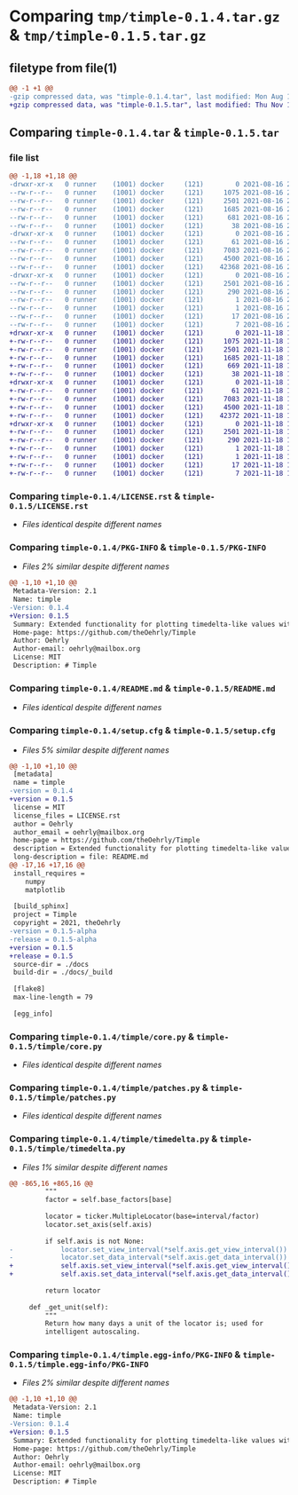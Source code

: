 # Comparing `tmp/timple-0.1.4.tar.gz` & `tmp/timple-0.1.5.tar.gz`

## filetype from file(1)

```diff
@@ -1 +1 @@
-gzip compressed data, was "timple-0.1.4.tar", last modified: Mon Aug 16 21:21:00 2021, max compression
+gzip compressed data, was "timple-0.1.5.tar", last modified: Thu Nov 18 17:41:37 2021, max compression
```

## Comparing `timple-0.1.4.tar` & `timple-0.1.5.tar`

### file list

```diff
@@ -1,18 +1,18 @@
-drwxr-xr-x   0 runner    (1001) docker     (121)        0 2021-08-16 21:21:00.343760 timple-0.1.4/
--rw-r--r--   0 runner    (1001) docker     (121)     1075 2021-08-16 21:20:50.000000 timple-0.1.4/LICENSE.rst
--rw-r--r--   0 runner    (1001) docker     (121)     2501 2021-08-16 21:21:00.343760 timple-0.1.4/PKG-INFO
--rw-r--r--   0 runner    (1001) docker     (121)     1685 2021-08-16 21:20:50.000000 timple-0.1.4/README.md
--rw-r--r--   0 runner    (1001) docker     (121)      681 2021-08-16 21:21:00.343760 timple-0.1.4/setup.cfg
--rw-r--r--   0 runner    (1001) docker     (121)       38 2021-08-16 21:20:50.000000 timple-0.1.4/setup.py
-drwxr-xr-x   0 runner    (1001) docker     (121)        0 2021-08-16 21:21:00.339760 timple-0.1.4/timple/
--rw-r--r--   0 runner    (1001) docker     (121)       61 2021-08-16 21:20:50.000000 timple-0.1.4/timple/__init__.py
--rw-r--r--   0 runner    (1001) docker     (121)     7083 2021-08-16 21:20:50.000000 timple-0.1.4/timple/core.py
--rw-r--r--   0 runner    (1001) docker     (121)     4500 2021-08-16 21:20:50.000000 timple-0.1.4/timple/patches.py
--rw-r--r--   0 runner    (1001) docker     (121)    42368 2021-08-16 21:20:50.000000 timple-0.1.4/timple/timedelta.py
-drwxr-xr-x   0 runner    (1001) docker     (121)        0 2021-08-16 21:21:00.343760 timple-0.1.4/timple.egg-info/
--rw-r--r--   0 runner    (1001) docker     (121)     2501 2021-08-16 21:21:00.000000 timple-0.1.4/timple.egg-info/PKG-INFO
--rw-r--r--   0 runner    (1001) docker     (121)      290 2021-08-16 21:21:00.000000 timple-0.1.4/timple.egg-info/SOURCES.txt
--rw-r--r--   0 runner    (1001) docker     (121)        1 2021-08-16 21:21:00.000000 timple-0.1.4/timple.egg-info/dependency_links.txt
--rw-r--r--   0 runner    (1001) docker     (121)        1 2021-08-16 21:21:00.000000 timple-0.1.4/timple.egg-info/not-zip-safe
--rw-r--r--   0 runner    (1001) docker     (121)       17 2021-08-16 21:21:00.000000 timple-0.1.4/timple.egg-info/requires.txt
--rw-r--r--   0 runner    (1001) docker     (121)        7 2021-08-16 21:21:00.000000 timple-0.1.4/timple.egg-info/top_level.txt
+drwxr-xr-x   0 runner    (1001) docker     (121)        0 2021-11-18 17:41:37.659070 timple-0.1.5/
+-rw-r--r--   0 runner    (1001) docker     (121)     1075 2021-11-18 17:41:25.000000 timple-0.1.5/LICENSE.rst
+-rw-r--r--   0 runner    (1001) docker     (121)     2501 2021-11-18 17:41:37.659070 timple-0.1.5/PKG-INFO
+-rw-r--r--   0 runner    (1001) docker     (121)     1685 2021-11-18 17:41:25.000000 timple-0.1.5/README.md
+-rw-r--r--   0 runner    (1001) docker     (121)      669 2021-11-18 17:41:37.659070 timple-0.1.5/setup.cfg
+-rw-r--r--   0 runner    (1001) docker     (121)       38 2021-11-18 17:41:25.000000 timple-0.1.5/setup.py
+drwxr-xr-x   0 runner    (1001) docker     (121)        0 2021-11-18 17:41:37.659070 timple-0.1.5/timple/
+-rw-r--r--   0 runner    (1001) docker     (121)       61 2021-11-18 17:41:25.000000 timple-0.1.5/timple/__init__.py
+-rw-r--r--   0 runner    (1001) docker     (121)     7083 2021-11-18 17:41:25.000000 timple-0.1.5/timple/core.py
+-rw-r--r--   0 runner    (1001) docker     (121)     4500 2021-11-18 17:41:25.000000 timple-0.1.5/timple/patches.py
+-rw-r--r--   0 runner    (1001) docker     (121)    42372 2021-11-18 17:41:25.000000 timple-0.1.5/timple/timedelta.py
+drwxr-xr-x   0 runner    (1001) docker     (121)        0 2021-11-18 17:41:37.659070 timple-0.1.5/timple.egg-info/
+-rw-r--r--   0 runner    (1001) docker     (121)     2501 2021-11-18 17:41:37.000000 timple-0.1.5/timple.egg-info/PKG-INFO
+-rw-r--r--   0 runner    (1001) docker     (121)      290 2021-11-18 17:41:37.000000 timple-0.1.5/timple.egg-info/SOURCES.txt
+-rw-r--r--   0 runner    (1001) docker     (121)        1 2021-11-18 17:41:37.000000 timple-0.1.5/timple.egg-info/dependency_links.txt
+-rw-r--r--   0 runner    (1001) docker     (121)        1 2021-11-18 17:41:37.000000 timple-0.1.5/timple.egg-info/not-zip-safe
+-rw-r--r--   0 runner    (1001) docker     (121)       17 2021-11-18 17:41:37.000000 timple-0.1.5/timple.egg-info/requires.txt
+-rw-r--r--   0 runner    (1001) docker     (121)        7 2021-11-18 17:41:37.000000 timple-0.1.5/timple.egg-info/top_level.txt
```

### Comparing `timple-0.1.4/LICENSE.rst` & `timple-0.1.5/LICENSE.rst`

 * *Files identical despite different names*

### Comparing `timple-0.1.4/PKG-INFO` & `timple-0.1.5/PKG-INFO`

 * *Files 2% similar despite different names*

```diff
@@ -1,10 +1,10 @@
 Metadata-Version: 2.1
 Name: timple
-Version: 0.1.4
+Version: 0.1.5
 Summary: Extended functionality for plotting timedelta-like values with Matplotlib
 Home-page: https://github.com/theOehrly/Timple
 Author: Oehrly
 Author-email: oehrly@mailbox.org
 License: MIT
 Description: # Timple
```

### Comparing `timple-0.1.4/README.md` & `timple-0.1.5/README.md`

 * *Files identical despite different names*

### Comparing `timple-0.1.4/setup.cfg` & `timple-0.1.5/setup.cfg`

 * *Files 5% similar despite different names*

```diff
@@ -1,10 +1,10 @@
 [metadata]
 name = timple
-version = 0.1.4
+version = 0.1.5
 license = MIT
 license_files = LICENSE.rst
 author = Oehrly
 author_email = oehrly@mailbox.org
 home-page = https://github.com/theOehrly/Timple
 description = Extended functionality for plotting timedelta-like values with Matplotlib
 long-description = file: README.md
@@ -17,16 +17,16 @@
 install_requires = 
 	numpy
 	matplotlib
 
 [build_sphinx]
 project = Timple
 copyright = 2021, theOehrly
-version = 0.1.5-alpha
-release = 0.1.5-alpha
+version = 0.1.5
+release = 0.1.5
 source-dir = ./docs
 build-dir = ./docs/_build
 
 [flake8]
 max-line-length = 79
 
 [egg_info]
```

### Comparing `timple-0.1.4/timple/core.py` & `timple-0.1.5/timple/core.py`

 * *Files identical despite different names*

### Comparing `timple-0.1.4/timple/patches.py` & `timple-0.1.5/timple/patches.py`

 * *Files identical despite different names*

### Comparing `timple-0.1.4/timple/timedelta.py` & `timple-0.1.5/timple/timedelta.py`

 * *Files 1% similar despite different names*

```diff
@@ -865,16 +865,16 @@
         """
         factor = self.base_factors[base]
 
         locator = ticker.MultipleLocator(base=interval/factor)
         locator.set_axis(self.axis)
 
         if self.axis is not None:
-            locator.set_view_interval(*self.axis.get_view_interval())
-            locator.set_data_interval(*self.axis.get_data_interval())
+            self.axis.set_view_interval(*self.axis.get_view_interval())
+            self.axis.set_data_interval(*self.axis.get_data_interval())
 
         return locator
 
     def _get_unit(self):
         """
         Return how many days a unit of the locator is; used for
         intelligent autoscaling.
```

### Comparing `timple-0.1.4/timple.egg-info/PKG-INFO` & `timple-0.1.5/timple.egg-info/PKG-INFO`

 * *Files 2% similar despite different names*

```diff
@@ -1,10 +1,10 @@
 Metadata-Version: 2.1
 Name: timple
-Version: 0.1.4
+Version: 0.1.5
 Summary: Extended functionality for plotting timedelta-like values with Matplotlib
 Home-page: https://github.com/theOehrly/Timple
 Author: Oehrly
 Author-email: oehrly@mailbox.org
 License: MIT
 Description: # Timple
```

